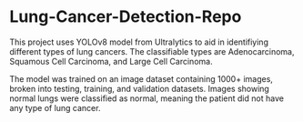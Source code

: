 # Lung-Cancer-Detection-Repo

This project uses YOLOv8 model from Ultralytics to aid in identifiying different types of lung cancers. The classifiable types are Adenocarcinoma, Squamous Cell Carcinoma, and Large Cell Carcinoma.

The model was trained on an image dataset containing 1000+ images, broken into testing, training, and validation datasets. Images showing normal lungs were classified as normal, meaning the patient did not have any type of lung cancer.

